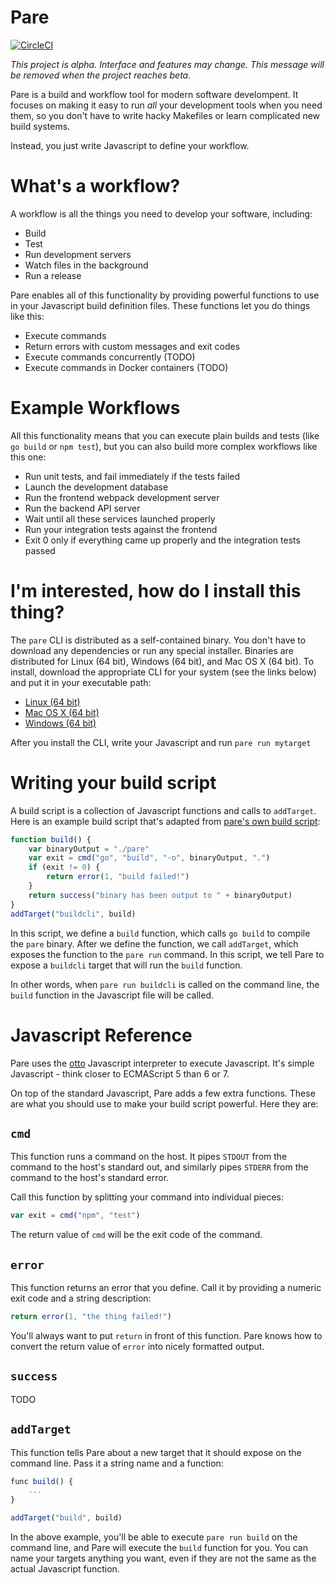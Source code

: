 # Pare

[![CircleCI](https://circleci.com/gh/arschles/pare.svg?style=svg)](https://circleci.com/gh/arschles/pare)

_This project is alpha. Interface and features may change. This message will be removed
when the project reaches beta._

Pare is a build and workflow tool for modern software develompent. It focuses on making it easy 
to run _all_ your development tools when you need them, so you don't have to write hacky 
Makefiles or learn complicated new build systems.

Instead, you just write Javascript to define your workflow. 

# What's a workflow?

A workflow is all the things you need to develop your software, including:

- Build
- Test
- Run development servers
- Watch files in the background
- Run a release

Pare enables all of this functionality by providing powerful functions to use in your Javascript
build definition files. These functions let you do things like this:

- Execute commands
- Return errors with custom messages and exit codes
- Execute commands concurrently (TODO)
- Execute commands in Docker containers (TODO)

# Example Workflows

All this functionality means that you can execute plain builds and tests (like `go build` or 
`npm test`), but you can also build more complex workflows like this one:

- Run unit tests, and fail immediately if the tests failed
- Launch the development database
- Run the frontend webpack development server
- Run the backend API server
- Wait until all these services launched properly
- Run your integration tests against the frontend
- Exit 0 only if everything came up properly and the integration tests passed

# I'm interested, how do I install this thing?

The `pare` CLI is distributed as a self-contained binary. You don't have to download any
dependencies or run any special installer. Binaries are distributed for Linux (64 bit),
Windows (64 bit), and Mac OS X (64 bit). To install, download the appropriate CLI
for your system (see the links below) and put it in your executable path:

- [Linux (64 bit)](https://storage.googleapis.com/pare-cli/pare_linux_amd64)
- [Mac OS X (64 bit)](https://storage.googleapis.com/pare-cli/pare_darwin_amd64)
- [Windows (64 bit)](https://storage.googleapis.com/pare-cli/pare_windows_amd64.exe)

After you install the CLI, write your Javascript and run `pare run mytarget`

# Writing your build script

A build script is a collection of Javascript functions and calls to `addTarget`. Here is an
example build script that's adapted from [pare's own build script](./pare.js):

```javascript
function build() {
    var binaryOutput = "./pare"
    var exit = cmd("go", "build", "-o", binaryOutput, ".")
    if (exit != 0) {
        return error(1, "build failed!")
    }
    return success("binary has been output to " + binaryOutput)
}
addTarget("buildcli", build)
```

In this script, we define a `build` function, which calls `go build` to compile the `pare` binary.
After we define the function, we call `addTarget`, which exposes the function to the `pare run`
command. In this script, we tell Pare to expose a `buildcli` target that will run the `build`
function.

In other words, when `pare run buildcli` is called on the command line, the `build` function 
in the Javascript file will be called.

# Javascript Reference

Pare uses the [otto](https://github.com/robertkrimen/otto) Javascript interpreter to execute
Javascript. It's simple Javascript - think closer to ECMAScript 5 than 6 or 7.

On top of the standard Javascript, Pare adds a few extra functions. These are what you should
use to make your build script powerful. Here they are:

## `cmd`

This function runs a command on the host. It pipes `STDOUT` from the command to the host's
standard out, and similarly pipes `STDERR` from the command to the host's standard error.

Call this function by splitting your command into individual pieces:

```javascript
var exit = cmd("npm", "test")
```

The return value of `cmd` will be the exit code of the command.

## `error`

This function returns an error that you define. Call it by providing a numeric exit
code and a string description:

```javascript
return error(1, "the thing failed!")
```

You'll always want to put `return` in front of this function. Pare knows how to convert the 
return value of `error` into nicely formatted output.

## `success`

TODO

## `addTarget`

This function tells Pare about a new target that it should expose on the command line.
Pass it a string name and a function:

```javascript
func build() {
    ...
}

addTarget("build", build)
```

In the above example, you'll be able to execute `pare run build` on the command line, and Pare
will execute the `build` function for you. You can name your targets anything you want,
even if they are not the same as the actual Javascript function.